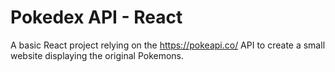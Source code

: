 # Pokedex API - React

A basic React project relying on the https://pokeapi.co/ API to create a small website displaying the original Pokemons.
